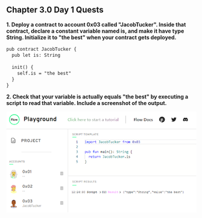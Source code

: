 ## Chapter 3.0 Day 1 Quests

**1. Deploy a contract to account 0x03 called "JacobTucker". Inside that contract, declare a constant variable named is, and make it have type String. Initialize it to "the best" when your contract gets deployed.**

```cadence
pub contract JacobTucker {
  pub let is: String

  init() {
    self.is = "the best"
  }
}
```
**2. Check that your variable is actually equals "the best" by executing a script to read that variable. Include a screenshot of the output.**

![Reading a Script in Cadence](/images/read-variable.png)
